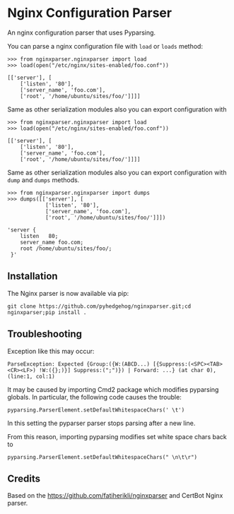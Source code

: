 Nginx Configuration Parser
==========================

An nginx configuration parser that uses Pyparsing.

You can parse a nginx configuration file with `load` or `loads` method:

``` {.python}
>>> from nginxparser.nginxparser import load
>>> load(open("/etc/nginx/sites-enabled/foo.conf"))

[['server'], [
    ['listen', '80'],
    ['server_name', 'foo.com'],
    ['root', '/home/ubuntu/sites/foo/']]]]
```

Same as other serialization modules also you can export configuration
with

``` {.python}
>>> from nginxparser.nginxparser import load
>>> load(open("/etc/nginx/sites-enabled/foo.conf"))

[['server'], [
    ['listen', '80'],
    ['server_name', 'foo.com'],
    ['root', '/home/ubuntu/sites/foo/']]]]
```

Same as other serialization modules also you can export configuration
with `dump` and `dumps` methods.

``` {.python}
>>> from nginxparser.nginxparser import dumps
>>> dumps([['server'], [
            ['listen', '80'],
            ['server_name', 'foo.com'],
            ['root', '/home/ubuntu/sites/foo/']]])

'server {
    listen   80;
    server_name foo.com;
    root /home/ubuntu/sites/foo/;
 }'
```

Installation
------------

The Nginx parser is now available via pip:

    git clone https://github.com/pyhedgehog/nginxparser.git;cd nginxparser;pip install .

Troubleshooting
---------------

Exception like this may occur:

    ParseException: Expected {Group:({W:(ABCD...) [{Suppress:(<SPC><TAB><CR><LF>) !W:({};)}] Suppress:(";")}) | Forward: ...} (at char 0), (line:1, col:1)

It may be caused by importing Cmd2 package which modifies pyparsing
globals. In particular, the following code causes the trouble:

``` {.python}
pyparsing.ParserElement.setDefaultWhitespaceChars(' \t')
```

In this setting the pyparser parser stops parsing after a new line.

From this reason, importing pyparsing modifies set white space chars
back to

``` {.python}
pyparsing.ParserElement.setDefaultWhitespaceChars(" \n\t\r")
```

Credits
-------

Based on the <https://github.com/fatiherikli/nginxparser> and CertBot
Nginx parser.
